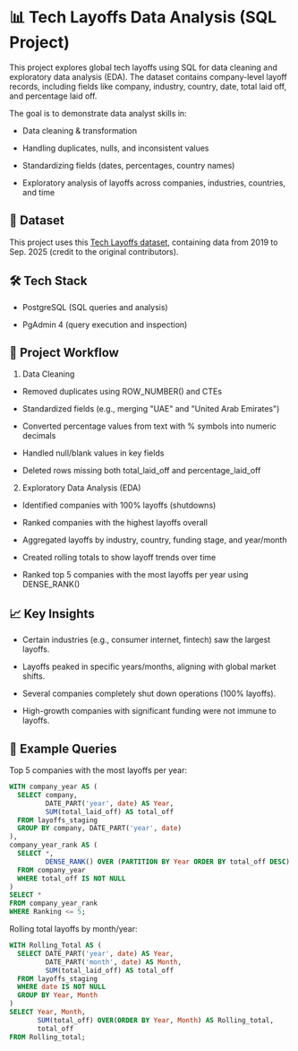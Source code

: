 # 📊 Tech Layoffs Data Analysis (SQL Project)

This project explores global tech layoffs using SQL for data cleaning and exploratory data analysis (EDA). The dataset contains company-level layoff records, including fields like company, industry, country, date, total laid off, and percentage laid off.

The goal is to demonstrate data analyst skills in:

- Data cleaning & transformation

- Handling duplicates, nulls, and inconsistent values

- Standardizing fields (dates, percentages, country names)

- Exploratory analysis of layoffs across companies, industries, countries, and time

## 📂 Dataset

This project uses this [Tech Layoffs dataset](https://www.kaggle.com/datasets/swaptr/layoffs-2022), containing data from 2019 to Sep. 2025 (credit to the original contributors).

## 🛠️ Tech Stack

- PostgreSQL (SQL queries and analysis)

- PgAdmin 4 (query execution and inspection)

## 📂 Project Workflow
1. Data Cleaning

- Removed duplicates using ROW_NUMBER() and CTEs

- Standardized fields (e.g., merging "UAE" and "United Arab Emirates")

- Converted percentage values from text with % symbols into numeric decimals

- Handled null/blank values in key fields

- Deleted rows missing both total_laid_off and percentage_laid_off

2. Exploratory Data Analysis (EDA)

- Identified companies with 100% layoffs (shutdowns)

- Ranked companies with the highest layoffs overall

- Aggregated layoffs by industry, country, funding stage, and year/month

- Created rolling totals to show layoff trends over time

- Ranked top 5 companies with the most layoffs per year using DENSE_RANK()

## 📈 Key Insights

- Certain industries (e.g., consumer internet, fintech) saw the largest layoffs.

- Layoffs peaked in specific years/months, aligning with global market shifts.

- Several companies completely shut down operations (100% layoffs).

- High-growth companies with significant funding were not immune to layoffs.

## 📜 Example Queries
Top 5 companies with the most layoffs per year:
```sql
WITH company_year AS (
  SELECT company,
         DATE_PART('year', date) AS Year,
         SUM(total_laid_off) AS total_off
  FROM layoffs_staging
  GROUP BY company, DATE_PART('year', date)
),
company_year_rank AS (
  SELECT *,
         DENSE_RANK() OVER (PARTITION BY Year ORDER BY total_off DESC) AS Ranking
  FROM company_year
  WHERE total_off IS NOT NULL
)
SELECT *
FROM company_year_rank
WHERE Ranking <= 5;
```

Rolling total layoffs by month/year:
```sql
WITH Rolling_Total AS (
  SELECT DATE_PART('year', date) AS Year,
         DATE_PART('month', date) AS Month,
         SUM(total_laid_off) AS total_off
  FROM layoffs_staging
  WHERE date IS NOT NULL
  GROUP BY Year, Month
)
SELECT Year, Month,
       SUM(total_off) OVER(ORDER BY Year, Month) AS Rolling_total,
       total_off
FROM Rolling_total;
```
